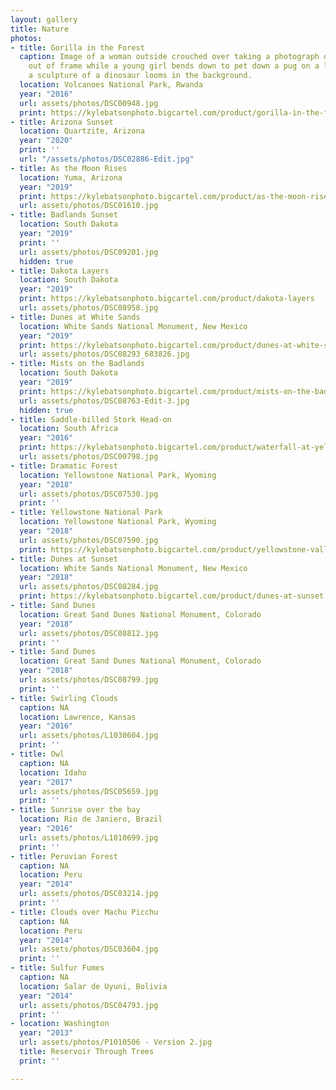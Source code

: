 ```yaml
---
layout: gallery
title: Nature
photos:
- title: Gorilla in the Forest
  caption: Image of a woman outside crouched over taking a photograph of a subject
    out of frame while a young girl bends down to pet down a pug on a leash while
    a sculpture of a dinosaur looms in the background.
  location: Volcanoes National Park, Rwanda
  year: "2016"
  url: assets/photos/DSC00948.jpg
  print: https://kylebatsonphoto.bigcartel.com/product/gorilla-in-the-forest-rwanda
- title: Arizona Sunset
  location: Quartzite, Arizona
  year: "2020"
  print: ''
  url: "/assets/photos/DSC02886-Edit.jpg"
- title: As the Moon Rises
  location: Yuma, Arizona
  year: "2019"
  print: https://kylebatsonphoto.bigcartel.com/product/as-the-moon-rises
  url: assets/photos/DSC01610.jpg
- title: Badlands Sunset
  location: South Dakota
  year: "2019"
  print: ''
  url: assets/photos/DSC09201.jpg
  hidden: true
- title: Dakota Layers
  location: South Dakota
  year: "2019"
  print: https://kylebatsonphoto.bigcartel.com/product/dakota-layers
  url: assets/photos/DSC08958.jpg
- title: Dunes at White Sands
  location: White Sands National Monument, New Mexico
  year: "2019"
  print: https://kylebatsonphoto.bigcartel.com/product/dunes-at-white-sands
  url: assets/photos/DSC08293_683826.jpg
- title: Mists on the Badlands
  location: South Dakota
  year: "2019"
  print: https://kylebatsonphoto.bigcartel.com/product/mists-on-the-badlands
  url: assets/photos/DSC08763-Edit-3.jpg
  hidden: true
- title: Saddle-billed Stork Head-on
  location: South Africa
  year: "2016"
  print: https://kylebatsonphoto.bigcartel.com/product/waterfall-at-yellowstone
  url: assets/photos/DSC00798.jpg
- title: Dramatic Forest
  location: Yellowstone National Park, Wyoming
  year: "2018"
  url: assets/photos/DSC07530.jpg
  print: ''
- title: Yellowstone National Park
  location: Yellowstone National Park, Wyoming
  year: "2018"
  url: assets/photos/DSC07590.jpg
  print: https://kylebatsonphoto.bigcartel.com/product/yellowstone-valley
- title: Dunes at Sunset
  location: White Sands National Monument, New Mexico
  year: "2018"
  url: assets/photos/DSC08284.jpg
  print: https://kylebatsonphoto.bigcartel.com/product/dunes-at-sunset
- title: Sand Dunes
  location: Great Sand Dunes National Monument, Colorado
  year: "2018"
  url: assets/photos/DSC08812.jpg
  print: ''
- title: Sand Dunes
  location: Great Sand Dunes National Monument, Colorado
  year: "2018"
  url: assets/photos/DSC08799.jpg
  print: ''
- title: Swirling Clouds
  caption: NA
  location: Lawrence, Kansas
  year: "2016"
  url: assets/photos/L1030604.jpg
  print: ''
- title: Owl
  caption: NA
  location: Idaho
  year: "2017"
  url: assets/photos/DSC05659.jpg
  print: ''
- title: Sunrise over the bay
  location: Rio de Janiero, Brazil
  year: "2016"
  url: assets/photos/L1010699.jpg
  print: ''
- title: Peruvian Forest
  caption: NA
  location: Peru
  year: "2014"
  url: assets/photos/DSC03214.jpg
  print: ''
- title: Clouds over Machu Picchu
  caption: NA
  location: Peru
  year: "2014"
  url: assets/photos/DSC03604.jpg
  print: ''
- title: Sulfur Fumes
  caption: NA
  location: Salar de Uyuni, Bolivia
  year: "2014"
  url: assets/photos/DSC04793.jpg
  print: ''
- location: Washington
  year: "2013"
  url: assets/photos/P1010506 - Version 2.jpg
  title: Reservoir Through Trees
  print: ''

---
```

